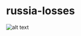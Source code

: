# russia-losses

![alt text]([image_url!](https://github.com/ItsMeIns/russia-losses/assets/106601710/44670b02-5267-4bbb-9fca-610f996b2ed4))
